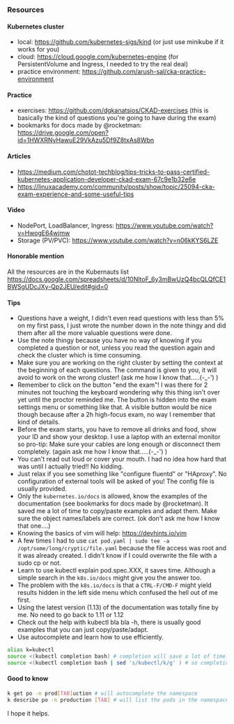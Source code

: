 ### Resources

#### Kubernetes cluster

- local: https://github.com/kubernetes-sigs/kind (or just use minikube if it works for you)
- cloud: https://cloud.google.com/kubernetes-engine (for PersistentVolume and Ingress, I needed to try the real deal)
- practice environment: https://github.com/arush-sal/cka-practice-environment

#### Practice

- exercises: https://github.com/dgkanatsios/CKAD-exercises (this is basically the kind of questions you're going to have during the exam)
- bookmarks for docs made by @rocketman: https://drive.google.com/open?id=1HWXRNyHawuE29VkAzu5Df9Z8txAs8Wbn

#### Articles

- https://medium.com/chotot-techblog/tips-tricks-to-pass-certified-kubernetes-application-developer-ckad-exam-67c9e1b32e6e
- https://linuxacademy.com/community/posts/show/topic/25094-cka-exam-experience-and-some-useful-tips

#### Video

- NodePort, LoadBalancer, Ingress: https://www.youtube.com/watch?v=HwogE64wjmw
- Storage (PV/PVC): https://www.youtube.com/watch?v=n06kKYS6LZE

#### Honorable mention

All the resources are in the Kubernauts list https://docs.google.com/spreadsheets/d/10NltoF_6y3mBwUzQ4bcQLQfCE1BWSgUDcJXy-Qp2JEU/edit#gid=0

#### Tips

- Questions have a weight, I didn't even read questions with less than 5% on my first pass, I just wrote the number down in the note thingy and did them after all the more valuable questions were done.
- Use the note thingy because you have no way of knowing if you completed a question or not, unless you read the question again and check the cluster which is time consuming.
- Make sure you are working on the right cluster by setting the context at the beginning of each questions. The command is given to you, it will avoid to work on the wrong cluster! (ask me how I know that.....(-_-') )
- Remember to click on the button "end the exam"! I was there for 2 minutes not touching the keyboard wondering why this thing isn't over yet until the proctor reminded me. The button is hidden into the exam settings menu or something like that. A visible button would be nice though because after a 2h high-focus exam, no way I remember that kind of details.
- Before the exam starts, you have to remove all drinks and food, show your ID and show your desktop. I use a laptop with an external monitor so pro-tip: Make sure your cables are long enough or disconnect them completely. (again ask me how I know that.....(-_-') )
- You can't read out loud or cover your mouth. I had no idea how hard that was until I actually tried!! No kidding.
- Just relax if you see something like "configure fluentd" or "HAproxy". No configuration of external tools will be asked of you! The config file is usually provided.
- Only the `kubernetes.io/docs` is allowed, know the examples of the documentation (see bookmarks for docs made by @rocketman). It saved me a lot of time to copy/paste examples and adapt them. Make sure the object names/labels are correct. (ok don't ask me how I know that one....)
- Knowing the basics of vim will help: https://devhints.io/vim
- A few times I had to use `cat pod.yaml | sudo tee -a /opt/some/long/cryptic/file.yaml` because the file access was root and it was already created. I didn't know if I could overwrite the file with a sudo cp or not.
- Learn to use kubectl explain pod.spec.XXX, it saves time. Although a simple search in the `k8s.io/docs` might give you the answer too.
- The problem with the `k8s.io/docs` is that a `CTRL-F/CMD-F` might yield results hidden in the left side menu which confused the hell out of me first.
- Using the latest version (1.13) of the documentation was totally fine by me. No need to go back to 1.11 or 1.12
- Check out the help with kubectl bla bla -h, there is usually good examples that you can just copy/paste/adapt.
- Use autocomplete and learn how to use efficiently.

```bash
alias k=kubectl
source <(kubectl completion bash) # completion will save a lot of time and avoid typo
source <(kubectl completion bash | sed 's/kubectl/k/g' ) # so completion works with the alias "k"
```

#### Good to know
```bash
k get po -n prod[TAB]uction # will autocomplete the namespace
k describe po -n production [TAB] # will list the pods in the namespace "production"
```

I hope it helps.
